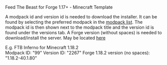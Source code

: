 Feed The Beast for Forge 1.17+ - Minecraft Template

A modpack id and version id is needed to download the installer. It can be found by selecting the preferred modpack in the [modpack list](https://www.feed-the-beast.com/modpack). The modpack id is then shown next to the modpack title and the version id is found under the versions tab. 
A Forge version (without spaces) is needed to download/install the server. May be located [here](http://files.minecraftforge.net)

E.g. FTB Inferno for Minecraft 1.18.2  
Modpack ID: "99"
Version ID: "2267"
Forge 1.18.2 version (no spaces): "1.18.2-40.1.80"
